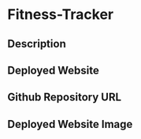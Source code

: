# Fitness-Tracker




## Description

## Deployed Website

## Github Repository URL


## Deployed Website Image
